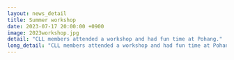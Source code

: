 ```yaml
---
layout: news_detail
title: Summer workshop 
date: 2023-07-17 20:00:00 +0900
image: 2023workshop.jpg
detail: "CLL members attended a workshop and had fun time at Pohang."
long_detail: "CLL members attended a workshop and had fun time at Pohang."
---
```


